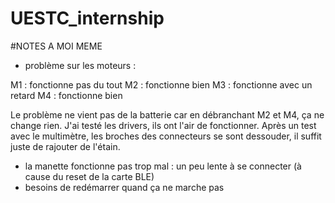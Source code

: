# UESTC_internship

#NOTES A MOI MEME 

- problème sur les moteurs : 

M1 : fonctionne pas du tout
M2 : fonctionne bien
M3 : fonctionne avec un retard
M4 : fonctionne bien

Le problème ne vient pas de la batterie car en débranchant M2 et M4, ça ne change rien. 
J'ai testé les drivers, ils ont l'air de fonctionner. 
Après un test avec le multimètre, les broches des connecteurs se sont dessouder, il suffit juste de rajouter de l'étain. 

- la manette fonctionne pas trop mal : un peu lente à se connecter (à cause du reset de la carte BLE)
- besoins de redémarrer quand ça ne marche pas 

